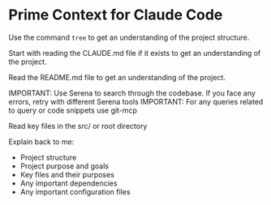 # Prime Context for Claude Code

Use the command `tree` to get an understanding of the project structure.

Start with reading the CLAUDE.md file if it exists to get an understanding of the project.

Read the README.md file to get an understanding of the project.

IMPORTANT: Use Serena to search through the codebase. If you face any errors, retry with different Serena tools
IMPORTANT: For any queries related to query or code snippets use git-mcp

Read key files in the src/ or root directory

Explain back to me:
- Project structure
- Project purpose and goals
- Key files and their purposes
- Any important dependencies
- Any important configuration files